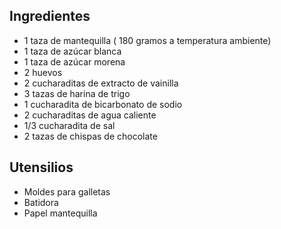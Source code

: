 ## Ingredientes

- 1 taza de mantequilla ( 180 gramos a temperatura ambiente)
- 1 taza de azúcar blanca
- 1 taza de azúcar morena
- 2 huevos
- 2 cucharaditas de extracto de vainilla
- 3 tazas de harina de trigo
- 1 cucharadita de bicarbonato de sodio
- 2 cucharaditas de agua caliente
- 1/3 cucharadita de sal
- 2 tazas de chispas de chocolate
## Utensilios
- Moldes para galletas
- Batidora
- Papel mantequilla
